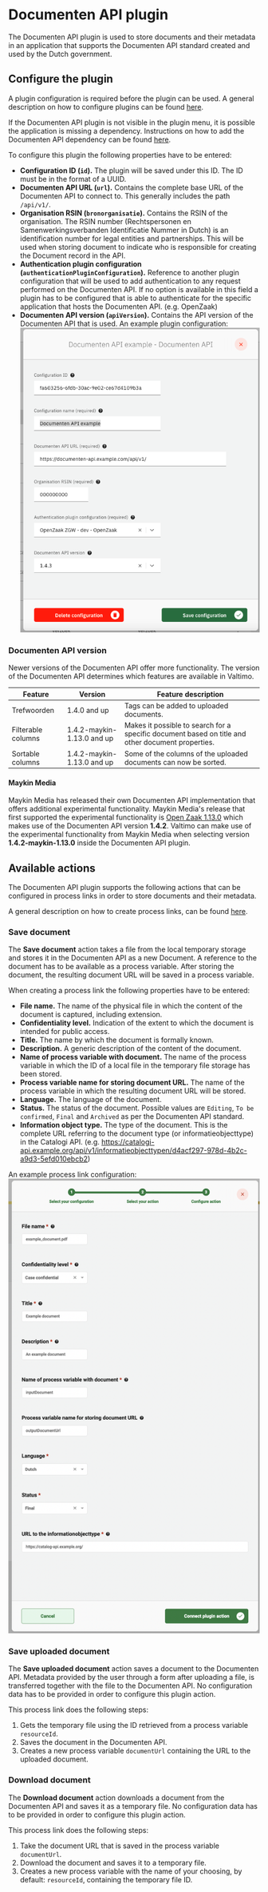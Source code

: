 # Documenten API plugin

The Documenten API plugin is used to store documents and their metadata in an application that supports the Documenten API standard created and used by the Dutch government.

## Configure the plugin

A plugin configuration is required before the plugin can be used. A general description on how to configure plugins can be found [here](../../plugins/configure-plugin.md).

If the Documenten API plugin is not visible in the plugin menu, it is possible the application is missing a dependency. Instructions on how to add the Documenten API dependency can be found [here](../../../fundamentals/getting-started/modules/zgw/documenten-api.md).

To configure this plugin the following properties have to be entered:

* **Configuration ID (`id`).** The plugin will be saved under this ID. The ID must be in the format of a UUID.
* **Documenten API URL (`url`).** Contains the complete base URL of the Documenten API to connect to. This generally includes the path `/api/v1/`.
* **Organisation RSIN (`bronorganisatie`).** Contains the RSIN of the organisation. The RSIN number (Rechtspersonen en Samenwerkingsverbanden Identificatie Nummer in Dutch) is an identification number for legal entities and partnerships. This will be used when storing document to indicate who is responsible for creating the Document record in the API.
* **Authentication plugin configuration (`authenticationPluginConfiguration`).** Reference to another plugin configuration that will be used to add authentication to any request performed on the Documenten API. If no option is available in this field a plugin has to be configured that is able to authenticate for the specific application that hosts the Documenten API. (e.g. OpenZaak)
* **Documenten API version (`apiVersion`).** Contains the API version of the Documenten API that is used. An example plugin configuration: ![example plugin configuration](../../../using-valtimo/plugin/documenten-api/img/configure-plugin.png)

### Documenten API version

Newer versions of the Documenten API offer more functionality. The version of the Documenten API determines which features are available in Valtimo.

| Feature            | Version                    | Feature description                                                                               |
| ------------------ | -------------------------- | ------------------------------------------------------------------------------------------------- |
| Trefwoorden        | 1.4.0 and up               | Tags can be added to uploaded documents.                                                          |
| Filterable columns | 1.4.2-maykin-1.13.0 and up | Makes it possible to search for a specific document based on title and other document properties. |
| Sortable columns   | 1.4.2-maykin-1.13.0 and up | Some of the columns of the uploaded documents can now be sorted.                                  |

#### Maykin Media

Maykin Media has released their own Documenten API implementation that offers additional experimental functionality. Maykin Media's release that first supported the experimental functionality is [Open Zaak 1.13.0](https://github.com/open-zaak/open-zaak/tree/stable/1.13.x) which makes use of the Documenten API version **1.4.2**. Valtimo can make use of the experimental functionality from Maykin Media when selecting version **1.4.2-maykin-1.13.0** inside the Documenten API plugin.

## Available actions

The Documenten API plugin supports the following actions that can be configured in process links in order to store documents and their metadata.

A general description on how to create process links, can be found [here](../../process-link/create-process-link.md).

### Save document

The **Save document** action takes a file from the local temporary storage and stores it in the Documenten API as a new Document. A reference to the document has to be available as a process variable. After storing the document, the resulting document URL will be saved in a process variable.

When creating a process link the following properties have to be entered:

* **File name.** The name of the physical file in which the content of the document is captured, including extension.
* **Confidentiality level.** Indication of the extent to which the document is intended for public access.
* **Title.** The name by which the document is formally known.
* **Description.** A generic description of the content of the document.
* **Name of process variable with document.** The name of the process variable in which the ID of a local file in the temporary file storage has been stored.
* **Process variable name for storing document URL.** The name of the process variable in which the resulting document URL will be stored.
* **Language.** The language of the document.
* **Status.** The status of the document. Possible values are `Editing`, `To be confirmed`, `Final` and `Archived` as per the Documenten API standard.
* **Information object type.** The type of the document. This is the complete URL referring to the document type (or informatieobjecttype) in the Catalogi API. (e.g. https://catalogi-api.example.org/api/v1/informatieobjecttypen/d4acf297-978d-4b2c-a9d3-5efd010ebcb2)

An example process link configuration: ![Generate document process link](../../../using-valtimo/plugin/documenten-api/img/save-document-configuration.png)

### Save uploaded document

The **Save uploaded document** action saves a document to the Documenten API. Metadata provided by the user through a form after uploading a file, is transferred together with the file to the Documenten API. No configuration data has to be provided in order to configure this plugin action.

This process link does the following steps:

1. Gets the temporary file using the ID retrieved from a process variable `resourceId`.
2. Saves the document in the Documenten API.
3. Creates a new process variable `documentUrl` containing the URL to the uploaded document.

### Download document

The **Download document** action downloads a document from the Documenten API and saves it as a temporary file. No configuration data has to be provided in order to configure this plugin action.

This process link does the following steps:

1. Take the document URL that is saved in the process variable `documentUrl`.
2. Download the document and saves it to a temporary file.
3. Creates a new process variable with the name of your choosing, by default: `resourceId`, containing the temporary file ID.
